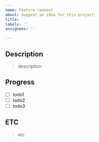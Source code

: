 ```yaml
---
name: Feature request
about: Suggest an idea for this project
title: ''
labels: ''
assignees: ''

---
```


## Description
> description

## Progress
- [ ] todo1
- [ ] todo2
- [ ] todo3

## ETC
> etc
